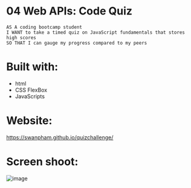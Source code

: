 # 04 Web APIs: Code Quiz

```
AS A coding bootcamp student
I WANT to take a timed quiz on JavaScript fundamentals that stores high scores
SO THAT I can gauge my progress compared to my peers
```
# Built with:
  * html
  * CSS FlexBox
  * JavaScripts

# Website:
https://swanpham.github.io/quizchallenge/

# Screen shoot:

![image](https://user-images.githubusercontent.com/78882909/114289952-cb5b9900-9a49-11eb-8b64-72e2cdd7837b.png)





